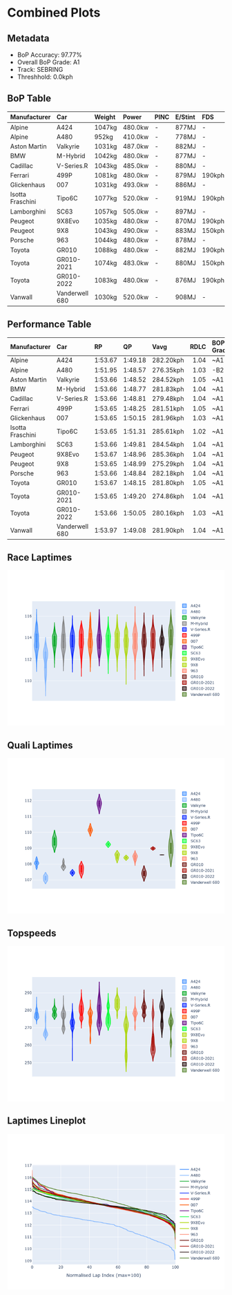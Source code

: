 # Combined Plots

## Metadata

- BoP Accuracy: 97.77%
- Overall BoP Grade: A1
- Track: SEBRING
- Threshhold: 0.0kph

## BoP Table
| Manufacturer     | Car            | Weight   | Power   | PINC   | E/Stint   | FDS    | RDP    | QDP    | TDP    |
|:-----------------|:---------------|:---------|:--------|:-------|:----------|:-------|:-------|:-------|:-------|
| Alpine           | A424           | 1047kg   | 480.0kw | -      | 877MJ     | -      | 52.35% | 61.85% | 27.84% |
| Alpine           | A480           | 952kg    | 410.0kw | -      | 778MJ     | -      | 54.51% | 76.19% | 54.04% |
| Aston Martin     | Valkyrie       | 1031kg   | 487.0kw | -      | 882MJ     | -      | 53.59% | 53.33% | 21.51% |
| BMW              | M-Hybrid       | 1042kg   | 480.0kw | -      | 877MJ     | -      | 53.26% | 57.23% | 34.54% |
| Cadillac         | V-Series.R     | 1043kg   | 485.0kw | -      | 880MJ     | -      | 47.80% | 56.73% | 19.63% |
| Ferrari          | 499P           | 1081kg   | 480.0kw | -      | 879MJ     | 190kph | 53.02% | 42.32% | 9.88%  |
| Glickenhaus      | 007            | 1031kg   | 493.0kw | -      | 886MJ     | -      | 46.49% | 46.07% | 47.78% |
| Isotta Fraschini | Tipo6C         | 1077kg   | 520.0kw | -      | 919MJ     | 190kph | 43.95% | 47.22% | 31.53% |
| Lamborghini      | SC63           | 1057kg   | 505.0kw | -      | 897MJ     | -      | 46.33% | 59.50% | 29.33% |
| Peugeot          | 9X8Evo         | 1035kg   | 480.0kw | -      | 870MJ     | 190kph | 48.47% | 51.26% | 16.02% |
| Peugeot          | 9X8            | 1043kg   | 490.0kw | -      | 883MJ     | 150kph | 54.07% | 57.08% | 10.80% |
| Porsche          | 963            | 1044kg   | 480.0kw | -      | 878MJ     | -      | 50.87% | 45.25% | 30.77% |
| Toyota           | GR010          | 1088kg   | 480.0kw | -      | 882MJ     | 190kph | 52.43% | 57.12% | 12.82% |
| Toyota           | GR010-2021     | 1074kg   | 483.0kw | -      | 880MJ     | 150kph | 54.09% | 52.67% | 26.37% |
| Toyota           | GR010-2022     | 1083kg   | 480.0kw | -      | 876MJ     | 190kph | 53.48% | 69.44% | 7.86%  |
| Vanwall          | Vanderwell 680 | 1030kg   | 520.0kw | -      | 908MJ     | -      | 53.41% | 56.28% | 29.85% |

## Performance Table
| Manufacturer     | Car            | RP      | QP      | Vavg      |   RDLC | BOP-Grade   | Match   |
|:-----------------|:---------------|:--------|:--------|:----------|-------:|:------------|:--------|
| Alpine           | A424           | 1:53.67 | 1:49.18 | 282.20kph |   1.04 | ~A1         | 99.30%  |
| Alpine           | A480           | 1:51.95 | 1:48.57 | 276.35kph |   1.03 | -B2         | 80.36%  |
| Aston Martin     | Valkyrie       | 1:53.66 | 1:48.52 | 284.52kph |   1.05 | ~A1         | 100.00% |
| BMW              | M-Hybrid       | 1:53.66 | 1:48.77 | 281.83kph |   1.04 | ~A1         | 99.71%  |
| Cadillac         | V-Series.R     | 1:53.66 | 1:48.81 | 279.48kph |   1.04 | ~A1         | 99.79%  |
| Ferrari          | 499P           | 1:53.65 | 1:48.25 | 281.51kph |   1.05 | ~A1         | 99.83%  |
| Glickenhaus      | 007            | 1:53.65 | 1:50.15 | 281.96kph |   1.03 | ~A1         | 96.17%  |
| Isotta Fraschini | Tipo6C         | 1:53.65 | 1:51.31 | 285.61kph |   1.02 | ~A1         | 96.27%  |
| Lamborghini      | SC63           | 1:53.66 | 1:49.81 | 284.54kph |   1.04 | ~A1         | 100.00% |
| Peugeot          | 9X8Evo         | 1:53.67 | 1:48.96 | 285.36kph |   1.04 | ~A1         | 99.00%  |
| Peugeot          | 9X8            | 1:53.65 | 1:48.99 | 275.29kph |   1.04 | ~A1         | 99.91%  |
| Porsche          | 963            | 1:53.66 | 1:48.84 | 282.18kph |   1.04 | ~A1         | 99.82%  |
| Toyota           | GR010          | 1:53.67 | 1:48.15 | 281.80kph |   1.05 | ~A1         | 99.71%  |
| Toyota           | GR010-2021     | 1:53.65 | 1:49.20 | 274.86kph |   1.04 | ~A1         | 99.34%  |
| Toyota           | GR010-2022     | 1:53.66 | 1:50.05 | 280.16kph |   1.03 | ~A1         | 100.00% |
| Vanwall          | Vanderwell 680 | 1:53.97 | 1:49.08 | 281.90kph |   1.04 | ~A1         | 95.09%  |

## Race Laptimes
![Race Laptimes](images/race_violin.png)

## Quali Laptimes
![Quali Laptimes](images/quali_violin.png)

## Topspeeds
![Topspeeds](images/topspeed_violin.png)

## Laptimes Lineplot
![Laptimes Lineplot](images/laptime_line.png)

